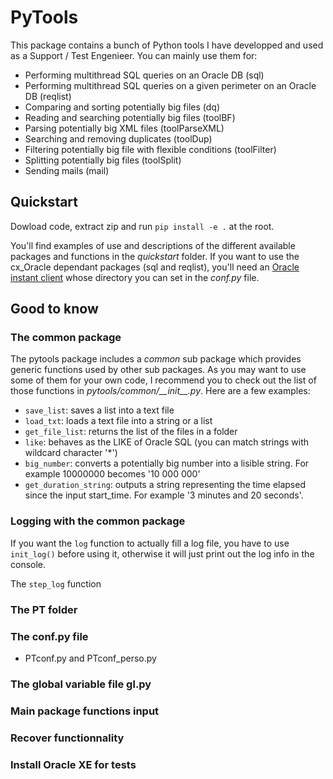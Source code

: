 # PyTools

This package contains a bunch of Python tools I have developped and used as a Support / Test Engenieer.
You can mainly use them for:

- Performing multithread SQL queries on an Oracle DB (sql)
- Performing multithread SQL queries on a given perimeter on an Oracle DB (reqlist)
- Comparing and sorting potentially big files (dq)
- Reading and searching potentially big files (toolBF)
- Parsing potentially big XML files (toolParseXML)
- Searching and removing duplicates (toolDup)
- Filtering potentially big file with flexible conditions (toolFilter)
- Splitting potentially big files (toolSplit)
- Sending mails (mail)

## Quickstart

Dowload code, extract zip and run `pip install -e .` at the root.

You'll find examples of use and descriptions of the different available packages and functions in the _quickstart_ folder.
If you want to use the cx_Oracle dependant packages (sql and reqlist), you'll need an [Oracle instant client](https://www.oracle.com/uk/database/technologies/instant-client/downloads.html) whose directory you can set in the _conf.py_ file.

## Good to know

### The common package

The pytools package includes a _common_ sub package which provides generic functions used by other sub packages. As you may want to use some of them for your own code, I recommend you to check out the list of those functions in _pytools/common/\_\_init\_\_.py_. Here are a few examples:

- `save_list`: saves a list into a text file
- `load_txt`: loads a text file into a string or a list
- `get_file_list`: returns the list of the files in a folder
- `like`: behaves as the LIKE of Oracle SQL (you can match strings with wildcard character '\*')
- `big_number`: converts a potentially big number into a lisible string. For example 10000000 becomes '10 000 000'
- `get_duration_string`: outputs a string representing the time elapsed since the input start_time. For example '3 minutes and 20 seconds'.

### Logging with the common package

If you want the `log` function to actually fill a log file, you have to use `init_log()` before using it, otherwise it will just print out the log info in the console.

The `step_log` function

### The PT folder

### The conf.py file

- PTconf.py and PTconf_perso.py

### The global variable file gl.py

### Main package functions input

### Recover functionnality

### Install Oracle XE for tests